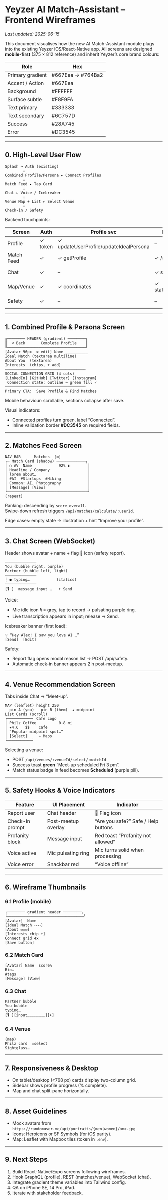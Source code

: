 # Yeyzer AI Match-Assistant – Frontend Wireframes  
_Last updated: 2025-06-15_

This document visualises how the new AI Match-Assistant module plugs into the existing Yeyzer iOS/React-Native app.  All screens are designed **mobile-first** (375 × 812 reference) and inherit Yeyzer’s core brand colours:

| Role | Hex |
|------|-----|
| Primary gradient | #667Eea → #764Ba2 |
| Accent / Action | #667Eea |
| Background | #FFFFFF |
| Surface subtle | #F8F9FA |
| Text primary | #333333 |
| Text secondary | #6C757D |
| Success | #28A745 |
| Error | #DC3545 |

---

## 0. High-Level User Flow

```
Splash → Auth (existing) 
        ↓
Combined Profile/Persona ▸ Connect Profiles
        ↓
Match Feed ▸ Tap Card
        ↓
Chat ▸ Voice / Icebreaker
        ↓
Venue Map + List ▸ Select Venue
        ↓
Check-in / Safety
```

Backend touchpoints:

| Screen | Auth | Profile svc | Match Engine | Conversation | Venue | Voice | Safety |
|--------|------|------------|--------------|--------------|-------|-------|--------|
| Profile | ✓ token | ✓ updateUserProfile/updateIdealPersona | – | – | – | – | – |
| Match Feed | ✓ | ✓ getProfile | ✓ /api/matches | – | – | – | – |
| Chat | ✓ | – | ✓ status updates | ✓ /api/chats | – | ✓ WebSocket | ✓ profanity |
| Map/Venue | ✓ | ✓ coordinates | ✓ status=SCHEDULED | – | ✓ /api/venues | – | ✓ create check-in |
| Safety | ✓ | – | – | – | – | – | ✓ /api/safety |

---

## 1. Combined Profile & Persona Screen

```
╔════════ HEADER (gradient) ════════╗
║  < Back       Complete Profile    ║
╚═══════════════════════════════════╝
[Avatar 96px  ⊕ edit] Name __________
Ideal Match (textarea multiline)
About You  (textarea)
Interests  (chips, + add)
────────────────────────────────────
SOCIAL CONNECTION GRID (4 cols)
[LinkedIn] [GitHub] [Twitter] [Instagram]
 Connection state: outline → green fill ✓
────────────────────────────────────
Primary CTA:  Save Profile & Find Matches
```

Mobile behaviour: scrollable, sections collapse after save.

Visual indicators:
* Connected profiles turn green, label “Connected”.
* Inline validation border **#DC3545** on required fields.

---

## 2. Matches Feed Screen

```
NAV BAR      Matches  [⚙]
╭─ Match Card (shadow) ─────────────╮
│ ○ AV  Name            92% ▮        │
│ Headline / Company                 │
│ lorem about…                       │
│ #AI  #Startups  #Hiking            │
│ Common: AI, Photography            │
│ [Message] [View]                   │
╰────────────────────────────────────╯
(repeat)
```

Ranking: descending by `score_overall`.  
Swipe-down refresh triggers `/api/matches/calculate/:userId`.

Edge cases: empty state → illustration + hint “Improve your profile”.

---

## 3. Chat Screen (WebSocket)

Header shows avatar + name + flag 🚩 icon (safety report).

```
──────────────
You (bubble right, purple)
Partner (bubble left, light)
──────────────
┆ ● typing…            (italics)
──────────────
[🎙 ]  message input …   ➤ Send
```

Voice:
* Mic idle icon `🎙` = grey, tap to record → pulsating purple ring.
* Live transcription appears in input; release → Send.

Icebreaker banner (first load):

```
💡 “Hey Alex! I saw you love AI …”
[Send]  [Edit]
```

Safety:
* Report flag opens modal reason list → POST /api/safety.
* Automatic check-in banner appears 2 h post-meetup.

---

## 4. Venue Recommendation Screen

Tabs inside Chat → “Meet-up”.

```
MAP (leaflet) height 250
  pin A (you)   pin B (them)  ★ midpoint
List Cards (scroll)
┌───────────┐ Cafe Logo
│ Philz Coffee          0.8 mi
│ ★4.6   $$    Cafe
│ “Popular midpoint spot…”
│ [Select]     ↗ Maps
└───────────┘
```

Selecting a venue:
* POST `/api/venues/:venueId/select/:matchId`
* Success toast **green** “Meet-up scheduled Fri 3 pm”.
* Match status badge in feed becomes **Scheduled** (purple pill).

---

## 5. Safety Hooks & Voice Indicators

| Feature | UI Placement | Indicator |
|---------|--------------|-----------|
| Report user | Chat header | 🚩 Flag icon |
| Check-in prompt | Post-meetup overlay | “Are you safe?” Safe / Help buttons |
| Profanity block | Message input | Red toast “Profanity not allowed” |
| Voice active | Mic pulsating ring | Mic turns solid when processing |
| Voice error | Snackbar red | “Voice offline” |

---

## 6. Wireframe Thumbnails

### 6.1 Profile (mobile)

```
╭──────── gradient header ────────╮
╰──────────────────────────────────╯
[Avatar]  Name
[Ideal Match ▭▭▭]
[About ▭▭▭]
[Interests chip +]
Connect grid 4x
[Save button]
```

### 6.2 Match Card

```
[Avatar] Name  score%
Bio…
#tags
[Message] [View]
```

### 6.3 Chat

```
Partner bubble
You bubble
typing…
[🎙 ][input……………………][➤]
```

### 6.4 Venue

```
(map)
Philz card  ★select
Sightglass…
```

---

## 7. Responsiveness & Desktop

* On tablet/desktop (≥768 px) cards display two-column grid.
* Sidebar shows profile progress (% complete).
* Map and chat split-pane horizontally.

---

## 8. Asset Guidelines

* Mock avatars from `https://randomuser.me/api/portraits/{men|women}/<n>.jpg`
* Icons: Heroicons or SF Symbols (for iOS parity).
* Map: Leaflet with Mapbox tiles (token in `.env`).

---

## 9. Next Steps

1. Build React-Native/Expo screens following wireframes.  
2. Hook GraphQL (profile), REST (matches/venue), WebSocket (chat).  
3. Integrate gradient theme variables into Tailwind config.  
4. QA on iPhone SE, 14 Pro, iPad.  
5. Iterate with stakeholder feedback.
